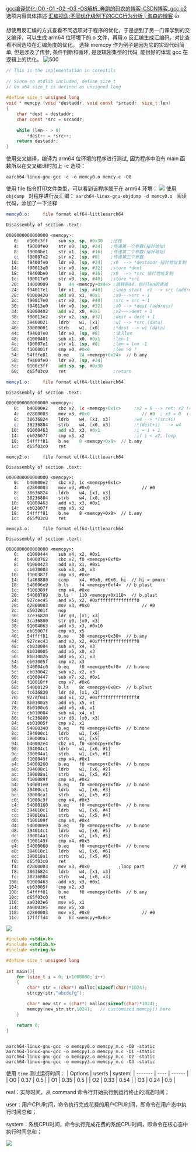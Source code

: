 [gcc编译优化-O0 -O1 -O2 -O3 -OS解析_奔跑的码农的博客-CSDN博客_gcc o2](https://blog.csdn.net/wuxing26jiayou/article/details/96132721) 选项内容具体描述
[汇编视角:不同优化级别下的GCC行为分析 | 海森的博客](https://hisenz.com/post/%E6%B1%87%E7%BC%96%E8%A7%86%E8%A7%92-%E4%B8%8D%E5%90%8C%E4%BC%98%E5%8C%96%E7%BA%A7%E5%88%AB%E4%B8%8B%E7%9A%84GCC%E8%A1%8C%E4%B8%BA%E5%88%86%E6%9E%90/) 👍

想使用反汇编的方式查看不同选项对于程序的优化，于是想到了另一门课学到的交叉编译，可以生成 arm64 位环境下的.o 文件，再用.o 反汇编生成汇编码，对比查看不同选项在汇编角度的优化。
选择 memcpy 作为例子是因为它的实现代码简单, 但是涉及了传参, 条件判断和循环, 是逻辑密集型的代码, 能很好的体现 gcc 在逻辑上的优化。
![500](https://raw.githubusercontent.com/acdefg/cdn/main/obsidian/202211171818644.png)

```C
// This is the implementation in coreutils  
  
// Since no stdlib included, define size_t  
// On x64 size_t is defined as unsigned long  
  
#define size_t unsigned long	  
void * memcpy (void *destaddr, void const *srcaddr, size_t len)  
{  
    char *dest = destaddr;  
    char const *src = srcaddr;  
  
    while (len-- > 0)  
        *dest++ = *src++;  
    return destaddr;  
}
```

使用交叉编译，编译为 arm64 位环境的程序进行测试, 因为程序中没有 main 函数所以在交叉编译时加上 -c 选项：
```shell
aarch64-linux-gnu-gcc -c -o memcy0.o memcy.c -O0
```
使用 file 指令打印文件类型，可以看到该程序属于在 arm64 环境：
![](https://raw.githubusercontent.com/acdefg/cdn/main/obsidian/202211171841155.png)
使用 `objdump ` 对程序进行反汇编：
`aarch64-linux-gnu-objdump -d memcy0.o `
阅读代码，添加了一下注释
```asm
memcy0.o:     file format elf64-littleaarch64

Disassembly of section .text:

0000000000000000 <memcpy>:
   0:	d100c3ff 	sub	sp, sp, #0x30   ;压栈
   4:	f9000fe0 	str	x0, [sp, #24]   ;传递第一个参数(指针地址)
   8:	f9000be1 	str	x1, [sp, #16]   ;传递第二个参数(指针地址)
   c:	f90007e2 	str	x2, [sp, #8]    ;传递第三个参数
  10:	f9400fe0 	ldr	x0, [sp, #24]   ;x0  --> *destaddr 指针地址复制 
  14:	f90013e0 	str	x0, [sp, #32]   ;store *dest
  18:	f9400be0 	ldr	x0, [sp, #16]   ;x0  --> *src 指针地址复制
  1c:	f90017e0 	str	x0, [sp, #40]   ;store *src
  20:	14000009 	b	44 <memcpy+0x44> ;跳转到44，执行len的递减
  24:	f94017e1 	ldr	x1, [sp, #40]    ;loop start  x1 --> src (address)
  28:	91000420 	add	x0, x1, #0x1     ;x0--->src + 1
  2c:	f90017e0 	str	x0, [sp, #40]    ;src = src + 1
  30:	f94013e0 	ldr	x0, [sp, #32]    ;x0 --> *dest (address)
  34:	91000402 	add	x2, x0, #0x1     ;x2--->dest + 1
  38:	f90013e2 	str	x2, [sp, #32]    ;dest = dest + 1
  3c:	39400021 	ldrb	w1, [x1]     ;w1 --> *src (data)
  40:	39000001 	strb	w1, [x0]     ;*dest --> w1 (data)
  44:	f94007e0 	ldr	x0, [sp, #8]     ;读入len
  48:	d1000401 	sub	x1, x0, #0x1     ;len-1
  4c:	f90007e1 	str	x1, [sp, #8]     ;len = len -1
  50:	f100001f 	cmp	x0, #0x0         ;len >0 ?
  54:	54fffe81 	b.ne	24 <memcpy+0x24>  // b.any  
  58:	f9400fe0 	ldr	x0, [sp, #24]
  5c:	9100c3ff 	add	sp, sp, #0x30
  60:	d65f03c0 	ret                  ;return
```

```asm
memcy1.o:     file format elf64-littleaarch64

Disassembly of section .text:

0000000000000000 <memcpy>:
   0:	b40000e2 	cbz	x2, 1c <memcpy+0x1c>     ;x2 = 0 --> ret; x2 != 0 --> continue 
   4:	d2800003 	mov	x3, #0x0                   	// #0  ; x3 = 0  i
   8:	38636824 	ldrb	w4, [x1, x3]         ;w4 --> *(src+i) 
   c:	38236804 	strb	w4, [x0, x3]         ;*(dest+i)  --> w4
  10:	91000463 	add	x3, x3, #0x1             ;i = i + 1
  14:	eb02007f 	cmp	x3, x2                   ;if i < x2, loop
  18:	54ffff81 	b.ne	8 <memcpy+0x8>  // b.any
  1c:	d65f03c0 	ret
```

```shell
memcy2.o:     file format elf64-littleaarch64

Disassembly of section .text:

0000000000000000 <memcpy>:
   0:	b40000e2 	cbz	x2, 1c <memcpy+0x1c>
   4:	d2800003 	mov	x3, #0x0                   	// #0
   8:	38636824 	ldrb	w4, [x1, x3]
   c:	38236804 	strb	w4, [x0, x3]
  10:	91000463 	add	x3, x3, #0x1
  14:	eb02007f 	cmp	x3, x2
  18:	54ffff81 	b.ne	8 <memcpy+0x8>  // b.any
  1c:	d65f03c0 	ret

```

```shell
memcy3.o:     file format elf64-littleaarch64

Disassembly of section .text:

0000000000000000 <memcpy>:
   0:	d1000444 	sub	x4, x2, #0x1
   4:	b4000762 	cbz	x2, f0 <memcpy+0xf0>
   8:	91000423 	add	x3, x1, #0x1
   c:	cb030003 	sub	x3, x0, x3
  10:	f100387f 	cmp	x3, #0xe
  14:	fa468880 	ccmp	x4, #0x6, #0x0, hi  // hi = pmore
  18:	540006e9 	b.ls	f4 <memcpy+0xf4>  // b.plast
  1c:	f100389f 	cmp	x4, #0xe
  20:	54000789 	b.ls	110 <memcpy+0x110>  // b.plast
  24:	927cec45 	and	x5, x2, #0xfffffffffffffff0
  28:	d2800003 	mov	x3, #0x0                   	// #0
  2c:	d503201f 	nop
  30:	3ce36820 	ldr	q0, [x1, x3]
  34:	3ca36800 	str	q0, [x0, x3]
  38:	91004063 	add	x3, x3, #0x10
  3c:	eb05007f 	cmp	x3, x5
  40:	54ffff81 	b.ne	30 <memcpy+0x30>  // b.any
  44:	927cec43 	and	x3, x2, #0xfffffffffffffff0
  48:	cb030084 	sub	x4, x4, x3
  4c:	8b030005 	add	x5, x0, x3
  50:	8b030026 	add	x6, x1, x3
  54:	eb03005f 	cmp	x2, x3
  58:	540004c0 	b.eq	f0 <memcpy+0xf0>  // b.none
  5c:	cb030042 	sub	x2, x2, x3
  60:	d1000447 	sub	x7, x2, #0x1
  64:	f10018ff 	cmp	x7, #0x6
  68:	54000129 	b.ls	8c <memcpy+0x8c>  // b.plast
  6c:	fc636820 	ldr	d0, [x1, x3]
  70:	927df041 	and	x1, x2, #0xfffffffffffffff8
  74:	8b0100a5 	add	x5, x5, x1
  78:	8b0100c6 	add	x6, x6, x1
  7c:	cb010084 	sub	x4, x4, x1
  80:	fc236800 	str	d0, [x0, x3]
  84:	eb01005f 	cmp	x2, x1
  88:	54000340 	b.eq	f0 <memcpy+0xf0>  // b.none
  8c:	394000c1 	ldrb	w1, [x6]
  90:	390000a1 	strb	w1, [x5]
  94:	b40002e4 	cbz	x4, f0 <memcpy+0xf0>
  98:	394004c1 	ldrb	w1, [x6, #1]
  9c:	390004a1 	strb	w1, [x5, #1]
  a0:	f100049f 	cmp	x4, #0x1
  a4:	54000260 	b.eq	f0 <memcpy+0xf0>  // b.none
  a8:	394008c1 	ldrb	w1, [x6, #2]
  ac:	390008a1 	strb	w1, [x5, #2]
  b0:	f100089f 	cmp	x4, #0x2
  b4:	540001e0 	b.eq	f0 <memcpy+0xf0>  // b.none
  b8:	39400cc1 	ldrb	w1, [x6, #3]
  bc:	39000ca1 	strb	w1, [x5, #3]
  c0:	f1000c9f 	cmp	x4, #0x3
  c4:	54000160 	b.eq	f0 <memcpy+0xf0>  // b.none
  c8:	394010c1 	ldrb	w1, [x6, #4]
  cc:	390010a1 	strb	w1, [x5, #4]
  d0:	f100109f 	cmp	x4, #0x4
  d4:	540000e0 	b.eq	f0 <memcpy+0xf0>  // b.none
  d8:	394014c1 	ldrb	w1, [x6, #5]
  dc:	390014a1 	strb	w1, [x5, #5]
  e0:	f100149f 	cmp	x4, #0x5
  e4:	54000060 	b.eq	f0 <memcpy+0xf0>  // b.none
  e8:	394018c1 	ldrb	w1, [x6, #6]
  ec:	390018a1 	strb	w1, [x5, #6]
  f0:	d65f03c0 	ret
  f4:	d2800003 	mov	x3, #0x0           ;loop part       	// #0
  f8:	38636824 	ldrb	w4, [x1, x3]
  fc:	38236804 	strb	w4, [x0, x3]
 100:	91000463 	add	x3, x3, #0x1
 104:	eb03005f 	cmp	x2, x3
 108:	54ffff81 	b.ne	f8 <memcpy+0xf8>  // b.any
 10c:	d65f03c0 	ret
 110:	aa0103e6 	mov	x6, x1
 114:	aa0003e5 	mov	x5, x0
 118:	d2800003 	mov	x3, #0x0                   	// #0
 11c:	17ffffd4 	b	6c <memcpy+0x6c>
```

![](https://raw.githubusercontent.com/acdefg/cdn/main/obsidian/202211172105322.png)

```C
#include <stdio.h>
#include <stdlib.h>
#include <string.h>

#define size_t unsigned long 
	
int main(){
    for (size_t i = 0; i<1000000; i++)
    {
        char* str = (char*) malloc(sizeof(char)*1024);
        strcpy(str,"abcdefg");

        char* new_str = (char*) malloc(sizeof(char)*1024);
        memcpy(new_str,str,1024);	// customized memcpy() here
    }

    return 0;
}
	
```


```shell
aarch64-linux-gnu-gcc -o memcpy0.o memcpy_m.c -O0 -static
aarch64-linux-gnu-gcc -o memcpy1.o memcpy_m.c -O1 -static
aarch64-linux-gnu-gcc -o memcpy2.o memcpy_m.c -O2 -static
aarch64-linux-gnu-gcc -o memcpy3.o memcpy_m.c -O3 -static
```

使用 `time` 测试运行时间：
| Options | user/s | system|
| ------- | ---- | ------ |
| O0      |  0.37    |  0.5      |
| O1      |   0.35   |  0.5      |
| O2      |    0.33  |   0.54     |
| O3        |     0.24    |  0.5     |

real：实际时间，从 command 命令行开始执行到运行终止的消逝时间；

user：用户CPU时间，命令执行完成花费的用户CPU时间，即命令在用户态中执行时间总和；

system：系统CPU时间，命令执行完成花费的系统CPU时间，即命令在核心态中执行时间总和；

![](https://raw.githubusercontent.com/acdefg/cdn/main/obsidian/202211172132126.png)


